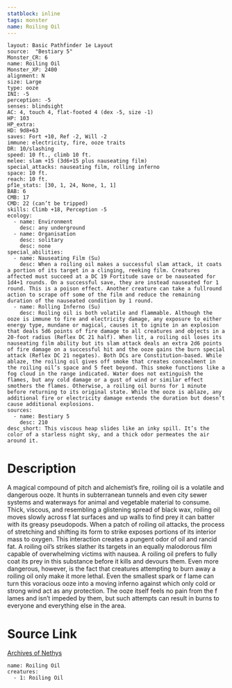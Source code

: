 ```yaml
---
statblock: inline
tags: monster
name: Roiling Oil
---
```

```statblock
layout: Basic Pathfinder 1e Layout
source:  "Bestiary 5"
Monster_CR: 6
name: Roiling Oil
Monster_XP: 2400
alignment: N
size: Large
type: ooze
INI: -5
perception: -5
senses: blindsight
AC: 4, touch 4, flat-footed 4 (dex -5, size -1)
HP: 103
HP_extra: 
HD: 9d8+63
saves: Fort +10, Ref -2, Will -2
immune: electricity, fire, ooze traits
DR: 10/slashing
speed: 10 ft., climb 10 ft.
melee: slam +15 (3d6+15 plus nauseating film)
special_attacks: nauseating film, rolling inferno
space: 10 ft.
reach: 10 ft.
pf1e_stats: [30, 1, 24, None, 1, 1]
BAB: 6
CMB: 17
CMD: 22 (can’t be tripped)
skills: Climb +18, Perception -5
ecology:
  - name: Environment
    desc: any underground
  - name: Organisation
    desc: solitary
    desc: none
special_abilities:
  - name: Nauseating Film (Su)
    desc: When a roiling oil makes a successful slam attack, it coats a portion of its target in a clinging, reeking film. Creatures affected must succeed at a DC 19 Fortitude save or be nauseated for 1d4+1 rounds. On a successful save, they are instead nauseated for 1 round. This is a poison effect. Another creature can take a fullround action to scrape off some of the film and reduce the remaining duration of the nauseated condition by 1 round.
  - name: Rolling Inferno (Su)
    desc: Roiling oil is both volatile and flammable. Although the ooze is immune to fire and electricity damage, any exposure to either energy type, mundane or magical, causes it to ignite in an explosion that deals 5d6 points of fire damage to all creatures and objects in a 20-foot radius (Reflex DC 21 half). When lit, a roiling oil loses its nauseating film ability but its slam attack deals an extra 2d6 points of fire damage on a successful hit and the ooze gains the burn special attack (Reflex DC 21 negates). Both DCs are Constitution-based. While ablaze, the roiling oil gives off smoke that creates concealment in the roiling oil’s space and 5 feet beyond. This smoke functions like a fog cloud in the range indicated. Water does not extinguish the flames, but any cold damage or a gust of wind or similar effect smothers the flames. Otherwise, a roiling oil burns for 1 minute before returning to its original state. While the ooze is ablaze, any additional fire or electricity damage extends the duration but doesn’t cause additional explosions.
sources:
  - name: Bestiary 5
    desc: 210
desc_short: This viscous heap slides like an inky spill. It’s the color of a starless night sky, and a thick odor permeates the air around it.
```
# Description
A magical compound of pitch and alchemist’s fire, roiling oil is a volatile and dangerous ooze. It hunts in subterranean tunnels and even city sewer systems and waterways for animal and vegetable material to consume. Thick, viscous, and resembling a glistening spread of black wax, roiling oil moves slowly across f lat surfaces and up walls to find prey it can batter with its greasy pseudopods. When a patch of roiling oil attacks, the process of stretching and shifting its form to strike exposes portions of its interior mass to oxygen. This interaction creates a pungent odor of oil and rancid fat. A roiling oil’s strikes slather its targets in an equally malodorous film capable of overwhelming victims with nausea. A roiling oil prefers to fully coat its prey in this substance before it kills and devours them. Even more dangerous, however, is the fact that creatures attempting to burn away a roiling oil only make it more lethal. Even the smallest spark or f lame can turn this voracious ooze into a moving inferno against which only cold or strong wind act as any protection. The ooze itself feels no pain from the f lames and isn’t impeded by them, but such attempts can result in burns to everyone and everything else in the area.
# Source Link
[Archives of Nethys](https://aonprd.com/MonsterDisplay.aspx?ItemName=Roiling%20Oil)
```encounter-table
name: Roiling Oil
creatures:
  - 1: Roiling Oil
```
